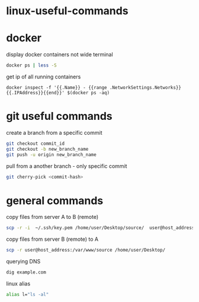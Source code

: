 # linux-useful-commands

# docker
display docker containers not wide terminal
```bash
docker ps | less -S
```
get ip of all running containers
```
docker inspect -f '{{.Name}} - {{range .NetworkSettings.Networks}}{{.IPAddress}}{{end}}' $(docker ps -aq)
```

# git useful commands
create a branch from a specific commit
```bash
git checkout commit_id
git checkout -b new_branch_name
git push -u origin new_branch_name
```
pull from a another branch - only specific commit
```bash
git cherry-pick <commit-hash>
```

# general commands
copy files from server A to B (remote)
```bash
scp -r -i  ~/.ssh/key.pem /home/user/Desktop/source/  user@host_address:/var/www/destination/path
```
copy files from server B (remote) to A
```bash
scp -r user@host_address:/var/www/source /home/user/Desktop/
```
querying DNS
```bash
dig example.com
```
linux alias
```bash
alias l="ls -al"
```
